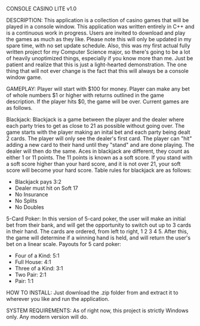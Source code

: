 CONSOLE CASINO LITE v1.0

DESCRIPTION:
This application is a collection of casino games that will be played in a console window. This application was written entirely in C++ and is a continuous work in progress. Users are invited to download and play the games as much as they like.
Please note this will only be updated in my spare time, with no set update schedule. Also, this was my first actual fully written project for my Computer Science major, so there's going to be a lot of heavily unoptimized things, especially if you know more than me.
Just be patient and realize that this is just a light-hearted demonstration. The one thing that will not ever change is the fact that this will always be a console window game.

GAMEPLAY:
Player will start with $100 for money. Player can make any bet of whole numbers $1 or higher with returns outlined in the game description. If the player hits $0, the game will be over. Current games are as follows.

Blackjack:
Blackjack is a game between the player and the dealer where each party tries to get as close to 21 as possible without going over. The game starts with the player making an inital bet and each party being dealt 2 cards. 
The player will only see the dealer's first card. The player can "hit" adding a new card to their hand until they "stand" and are done playing. The dealer will then do the same. Aces in blackjack are different, they count as either 1 or 11 points. 
The 11 points is known as a soft score. If you stand with a soft score higher than your hard score, and it is not over 21, your soft score will become your hard score.
Table rules for blackjack are as follows:
- Blackjack pays 3:2
- Dealer must hit on Soft 17
- No Insurance
- No Splits
- No Doubles

5-Card Poker:
In this version of 5-card poker, the user will make an initial bet from their bank, and will get the opportunity to switch out up to 3 cards in their hand. The cards are ordered, from left to right, 1 2 3 4 5. 
After this, the game will determine if a winning hand is held, and will return the user's bet on a linear scale.
Payouts for 5 card poker:
- Four of a Kind: 5:1
- Full House: 4:1
- Three of a Kind: 3:1
- Two Pair: 2:1
- Pair: 1:1

HOW TO INSTALL:
Just download the .zip folder from and extract it to wherever you like and run the application.

SYSTEM REQUIREMENTS:
As of right now, this project is strictly Windows only. Any modern version will do.
